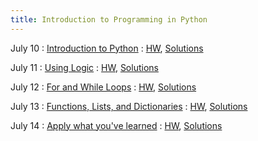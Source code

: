 ```yaml
---
title: Introduction to Programming in Python
---
```


July 10
: [Introduction to Python](/assets/slides/slides_day1.pdf)
  : [HW](/assets/hws/hw1_blank.pdf), [Solutions](#)

July 11
: [Using Logic](#)
  : [HW](#), [Solutions](#)

July 12
: [For and While Loops](#)
  : [HW](#), [Solutions](#)

July 13
: [Functions, Lists, and Dictionaries](#)
  : [HW](#), [Solutions](#)

July 14
: [Apply what you've learned](#)
  : [HW](#), [Solutions](#)
